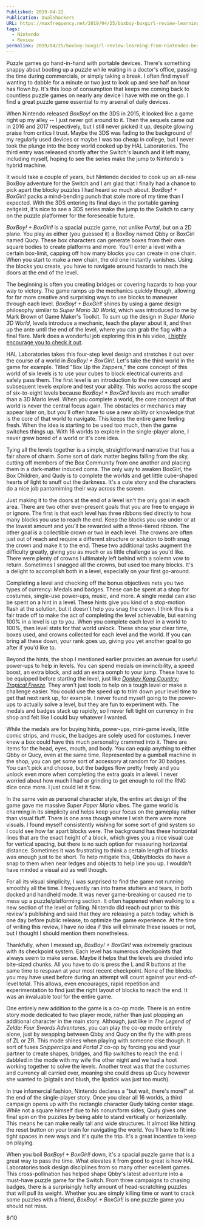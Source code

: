 ```yaml
---
Published: 2019-04-22
Publication: DualShockers
URL: https://maxfrequency.net/2019/04/25/boxboy-boxgirl-review-learning-from-nintendos-best/
tags:
  - Nintendo
  - Review
permalink: 2019/04/25/boxboy-boxgirl-review-learning-from-nintendos-best/
---
```

Puzzle games go hand-in-hand with portable devices. There's something snappy about booting up a puzzle while waiting in a doctor's office, passing the time during commercials, or simply taking a break. I often find myself wanting to dabble for a minute or two just to look up and see half an hour has flown by. It's this loop of consumption that keeps me coming back to countless puzzle games on nearly any device I have with me on the go. I find a great puzzle game essential to my arsenal of daily devices.

When Nintendo released _BoxBoy!_ on the 3DS in 2015, it looked like a game right up my alley -- I just never got around to it. Then the sequels came out in 2016 and 2017 respectively, but I still never picked it up, despite glowing praise from critics I trust. Maybe the 3DS was fading to the background of my regularly used devices or maybe I was too cheap in college, but I never took the plunge into the boxy world cooked up by HAL Laboratories. The third entry was released shortly after the Switch's launch and it left many, including myself, hoping to see the series make the jump to Nintendo's hybrid machine.

It would take a couple of years, but Nintendo decided to cook up an all-new BoxBoy adventure for the Switch and I am glad that I finally had a chance to pick apart the blocky puzzles I had heard so much about. _BoxBoy! + BoxGirl!_ packs a mind-bending punch that stole more of my time than I expected. With the 3DS entering its final days in the portable gaming zeitgeist, it's nice to see a 3DS series make the jump to the Switch to carry on the puzzle platformer for the foreseeable future.

_BoxBoy! + BoxGirl!_ is a spacial puzzle game, not unlike _Portal_, but on a 2D plane. You play as either (you guessed it) a BoxBoy named Qbby or BoxGirl named Qucy. These box characters can generate boxes from their own square bodies to create platforms and more. You'll enter a level with a certain box-limit, capping off how many blocks you can create in one chain. When you start to make a new chain, the old one instantly vanishes. Using the blocks you create, you have to navigate around hazards to reach the doors at the end of the level. 

The beginning is often you creating bridges or covering hazards to hop your way to victory. The game ramps up the mechanics quickly though, allowing for far more creative and surprising ways to use blocks to maneuver through each level. _BoxBoy! + BoxGirl!_ shines by using a game design philosophy similar to _Super Mario 3D World_, which was introduced to me by Mark Brown of Game Maker's Toolkit. To sum up the design in _Super Mario 3D World_, levels introduce a mechanic, teach the player about it, and then up the ante until the end of the level, where you can grab the flag with a final flare. Mark does a wonderful job exploring this in his video, [I highly encourage you to check it out](https://www.youtube.com/watch?v=dBmIkEvEBtA).

HAL Laboratories takes this four-step level design and stretches it out over the course of a world in _BoxBoy! + BoxGirl!_. Let's take the third world in the game for example. Titled "Box Up the Zappers," the core concept of this world of six levels is to use your cubes to block electrical currents and safely pass them. The first level is an introduction to the new concept and subsequent levels explore and test your ability. This works across the scope of six-to-eight levels because _BoxBoy! + BoxGirl!_ levels are much smaller than a 3D Mario level. When you complete a world, the core concept of that world is never the central focus again. The obstacles or mechanics may appear later on, but you'll often have to use a new ability or knowledge that is the core of that world to navigate. This keeps the entire game feeling fresh. When the idea is starting to be used too much, then the game switches things up. With 16 worlds to explore in the single-player alone, I never grew bored of a world or it's core idea.

Tying all the levels together is a simple, straightforward narrative that has a fair share of charm. Some sort of dark matter begins falling from the sky, cutting off members of the Box Community from one another and placing them in a dark-matter induced coma. The only way to awaken BoxGirl, the Box Children, and Qudy is to complete the worlds and get little cube-shaped hearts of light to snuff out the darkness. It's a cute story and the characters do a nice job pantomiming their way across the screen.

Just making it to the doors at the end of a level isn't the only goal in each area. There are two other ever-present goals that you are free to engage in or ignore. The first is that each level has three ribbons tied directly to how many blocks you use to reach the end. Keep the blocks you use under or at the lowest amount and you'll be rewarded with a three-tiered ribbon. The other goal is a collectible crown or two in each level. The crowns are often just out of reach and require a different structure or solution to both snag the crown and make it to the end. These two additional tasks augment the difficulty greatly, giving you as much or as little challenge as you'd like. There were plenty of crowns I ultimately left behind with a solemn vow to return. Sometimes I snagged all the crowns, but used too many blocks. It's a delight to accomplish both in a level, especially on your first go-around.

Completing a level and checking off the bonus objectives nets you two types of currency: Medals and badges. These can be spent at a shop for costumes, single-use power-ups, music, and more. A single medal can also be spent on a hint in a level. These hints give you kind of a stop-motion flash at the solution, but it doesn't help you snag the crown. I think this is a fair trade off to make the act of completing the level achievable, but earning 100% in a level is up to you. When you complete each level in a world to 100%, then level stats for that world unlock. These show your clear time, boxes used, and crowns collected for each level and the world. If you can bring all these down, your rank goes up, giving you yet another goal to go after if you'd like to.

Beyond the hints, the shop I mentioned earlier provides an avenue for useful power-ups to help in levels. You can spend medals on invincibility, a speed boost, an extra block, and add an extra oomph to your jump. These have to be equipped before starting the level, just like [_Donkey Kong Country: Tropical Freeze_](https://www.dualshockers.com/donkey-kong-country-tropical-freeze-nintendo-switch-review/). They aren't just tools to help on a tough level or make a challenge easier. You could use the speed up to trim down your level time to get that next rank up, for example. I never found myself going to the power-ups to actually solve a level, but they are fun to experiment with. The medals and badges stack up rapidly, so I never felt tight on currency in the shop and felt like I could buy whatever I wanted.

While the medals are for buying hints, power-ups, mini-game levels, little comic strips, and music, the badges are solely used for costumes. I never knew a box could have this much personality crammed into it. There are items for the head, eyes, mouth, and body. You can equip anything to either Qbby or Qucy, even at the same time. Represented by a gumball machine in the shop, you can get some sort of accessory at random for 30 badges. You can't pick and choose, but the badges flow pretty freely and you unlock even more when completing the extra goals in a level. I never worried about how much I had or grinding to get enough to roll the RNG dice once more. I just could let it flow.

In the same vein as personal character style, the entire art design of the game gave me massive _Super Paper Mario_ vibes. The game world is charming in its simplicity and helps keep your focus on the gameplay rather than visual fluff. There is one area though where I wish there were more visuals. I found myself consistently wishing for some sort of grid system so I could see how far apart blocks were. The background has these horizontal lines that are the exact height of a block, which gives you a nice visual cue for vertical spacing, but there is no such option for measuring horizontal distance. Sometimes it was frustrating to think a certain length of blocks was enough just to be short. To help mitigate this, Qbby/blocks do have a snap to them when near ledges and objects to help line you up. I wouldn't have minded a visual aid as well though.

For all its visual simplicity, I was surprised to find the game not running smoothly all the time. I frequently ran into frame stutters and tears, in both docked and handheld mode. It was never game-breaking or caused me to mess up a puzzle/platforming section. It often happened when walking to a new section of the level or falling. Nintendo did reach out prior to this review's publishing and said that they are releasing a patch today, which is one day before public release, to optimize the game experience. At the time of writing this review, I have no idea if this will eliminate these issues or not, but I thought I should mention them nonetheless. 

Thankfully, when I messed up, _BoxBoy! + BoxGirl!_ was extremely gracious with its checkpoint system. Each level has numerous checkpoints that always seem to make sense. Maybe it helps that the levels are divided into bite-sized chunks. All you have to do is press the L and R buttons at the same time to respawn at your most recent checkpoint. None of the blocks you may have used before during an attempt will count against your end-of-level total. This allows, even encourages, rapid repetition and experimentation to find just the right layout of blocks to reach the end. It was an invaluable tool for the entire game.

One entirely new addition to the game is a co-op mode. There is an entire story mode dedicated to two player mode, rather than just plopping an additional character in the main story. Although, just like in _The Legend of Zelda: Four Swords Adventures_, you can play the co-op mode entirely alone, just by swapping between Qbby and Qucy on the fly the with press of ZL or ZR. This mode shines when playing with someone else though. It sort of fuses _Snipperclips_ and _Portal 2_ co-op by forcing you and your partner to create shapes, bridges, and flip switches to reach the end. I dabbled in the mode with my wife the other night and we had a hoot working together to solve the levels. Another treat was that the costumes and currency all carried over, meaning she could dress up Qucy however she wanted to (pigtails and blush, the lipstick was just too much).

In true infomercial fashion, Nintendo declares a "but wait, there's more!" at the end of the single-player story. Once you clear all 16 worlds, a third campaign opens up with the rectangle character Qudy taking center stage. While not a square himself due to his nonuniform sides, Qudy gives one final spin on the puzzles by being able to stand vertically or horizontally. This means he can make really tall and wide structures. It almost like hitting the reset button on your brain for navigating the world. You'll have to fit into tight spaces in new ways and it's quite the trip. It's a great incentive to keep on playing. 

When you boil _BoxBoy! + BoxGirl!_ down, it's a spacial puzzle game that is a great way to pass the time. What elevates it from good to great is how HAL Laboratories took design disciplines from so many other excellent games. This cross-pollination has helped shape Qbby's latest adventure into a must-have puzzle game for the Switch. From three campaigns to chasing badges, there is a surprisingly hefty amount of head-scratching puzzles that will pull its weight. Whether you are simply killing time or want to crack some puzzles with a friend, _BoxBoy! + BoxGirl!_ is one puzzle game you should not miss.

8/10